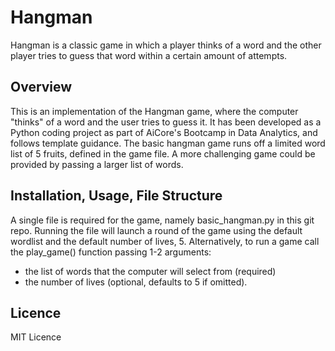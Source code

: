 # Hangman
Hangman is a classic game in which a player thinks of a word and the other player tries to guess that word within a certain amount of attempts.

## Overview
This is an implementation of the Hangman game, where the computer "thinks" of a word and the user tries to guess it. It has been developed as a Python coding project as part of AiCore's Bootcamp in Data Analytics, and follows template guidance. The basic hangman game runs off a limited word list of 5 fruits, defined in the game file.  A more challenging game could be provided by passing a larger list of words.

## Installation, Usage, File Structure
A single file is required for the game, namely basic_hangman.py in this git repo.  Running the file will launch a round of the game using the default wordlist and the default number of lives, 5.  Alternatively, to run a game call the play_game() function passing 1-2 arguments:
- the list of words that the computer will select from (required)
- the number of lives (optional, defaults to 5 if omitted).

## Licence
MIT Licence